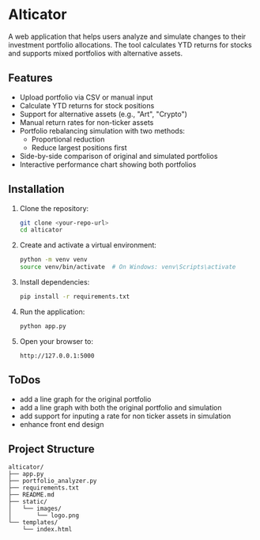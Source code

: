 # Alticator

A web application that helps users analyze and simulate changes to their investment portfolio allocations. The tool calculates YTD returns for stocks and supports mixed portfolios with alternative assets.

## Features

- Upload portfolio via CSV or manual input
- Calculate YTD returns for stock positions
- Support for alternative assets (e.g., "Art", "Crypto")
- Manual return rates for non-ticker assets
- Portfolio rebalancing simulation with two methods:
  - Proportional reduction
  - Reduce largest positions first
- Side-by-side comparison of original and simulated portfolios
- Interactive performance chart showing both portfolios

## Installation

1. Clone the repository:
   ```bash
   git clone <your-repo-url>
   cd alticator
   ```

2. Create and activate a virtual environment:
   ```bash
   python -m venv venv
   source venv/bin/activate  # On Windows: venv\Scripts\activate
   ```

3. Install dependencies:
   ```bash
   pip install -r requirements.txt
   ```

4. Run the application:
   ```bash
   python app.py
   ```

5. Open your browser to:
   ```
   http://127.0.0.1:5000
   ```

## ToDos
- add a line graph for the original portfolio
- add a line graph with both the original portfolio and simulation
- add support for inputing a rate for non ticker assets in simulation
- enhance front end design

## Project Structure

```
alticator/
├── app.py
├── portfolio_analyzer.py
├── requirements.txt
├── README.md
├── static/
│   └── images/
│       └── logo.png
└── templates/
    └── index.html
```

